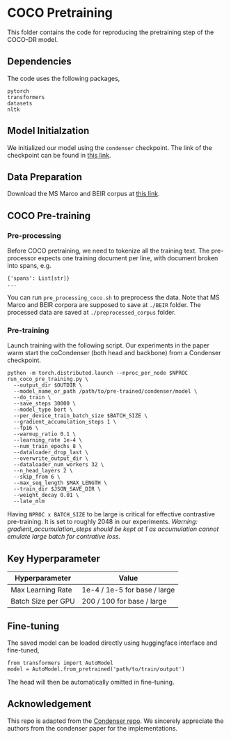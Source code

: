 # COCO Pretraining
This folder contains the code for reproducing the pretraining step of the COCO-DR model. 

## Dependencies
The code uses the following packages,
```
pytorch
transformers
datasets
nltk
```

## Model Initialzation
We initialized our model using the `condenser` checkpoint. The link of the checkpoint can be found in [this link](https://boston.lti.cs.cmu.edu/luyug/condenser/condenser.tar.gz).

## Data Preparation
Download the MS Marco and BEIR corpus at [this link](https://public.ukp.informatik.tu-darmstadt.de/thakur/BEIR/datasets/).


## COCO Pre-training
### Pre-processing
Before COCO pretraining, we need to tokenize all the training text. The pre-processor expects one training document per line, with document broken into spans, e.g.
```
{'spans': List[str]}
...
```

You can run `pre_processing_coco.sh` to preprocess the data. Note that MS Marco and BEIR corpora are supposed to save at `./BEIR` folder. The processed data are saved at `./preprocessed_corpus` folder.

### Pre-training
Launch training with the following script. Our experiments in the paper warm start the coCondenser (both head and backbone) from a Condenser checkpoint.
```
python -m torch.distributed.launch --nproc_per_node $NPROC run_coco_pre_training.py \
  --output_dir $OUTDIR \
  --model_name_or_path /path/to/pre-trained/condenser/model \
  --do_train \
  --save_steps 30000 \
  --model_type bert \
  --per_device_train_batch_size $BATCH_SIZE \
  --gradient_accumulation_steps 1 \
  --fp16 \
  --warmup_ratio 0.1 \
  --learning_rate 1e-4 \
  --num_train_epochs 8 \
  --dataloader_drop_last \
  --overwrite_output_dir \
  --dataloader_num_workers 32 \
  --n_head_layers 2 \
  --skip_from 6 \
  --max_seq_length $MAX_LENGTH \
  --train_dir $JSON_SAVE_DIR \
  --weight_decay 0.01 \
  --late_mlm
```
Having `NPROC x BATCH_SIZE` to be large is critical for effective contrastive pre-training. It is set to roughly 2048 in our experiments.
*Warning: gradient_accumulation_steps should be kept at 1 as accumulation cannot emulate large batch for contrative loss.*


## Key Hyperparameter
| Hyperparameter | Value |
| -------------- | -------------- |
| Max Learning Rate |  1e-4 / 1e-5 for base / large|
| Batch Size per GPU |  200 / 100 for base / large|

## Fine-tuning
The saved model can be loaded directly using huggingface interface and fine-tuned,
```
from transformers import AutoModel
model = AutoModel.from_pretrained('path/to/train/output')
```
The head will then be automatically omitted in fine-tuning.

## Acknowledgement
This repo is adapted from the [Condenser repo](https://github.com/luyug/Condenser). We sincerely appreciate the authors from the condenser paper for the implementations. 